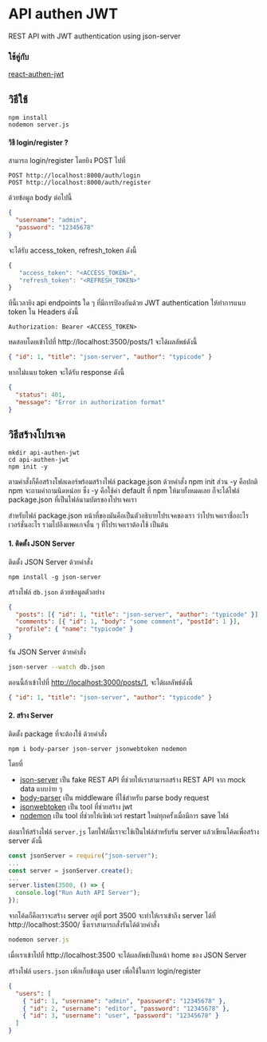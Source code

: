 # API authen JWT

REST API with JWT authentication using json-server

### ใช้คู่กับ

[react-authen-jwt](https://github.com/fakfa19/react-authen-jwt)

## วิธีใช้

```
npm install
nodemon server.js
```

#### วิธี login/register ?

สามารถ login/register โดยยิง POST ไปที่

```
POST http://localhost:8000/auth/login
POST http://localhost:8000/auth/register
```

ด้วยข้อมูล body ต่อไปนี้

```json
{
  "username": "admin",
  "password": "12345678"
}
```

จะได้รับ access_token, refresh_token ดังนี้

```js
{
   "access_token": "<ACCESS_TOKEN>",
   "refresh_token": "<REFRESH_TOKEN>"
}
```

ทีนี้เวลายิง api endpoints ใด ๆ ที่มีการป้องกันด้วย JWT authentication ให้ทำการแนบ token ใน Headers ดังนี้

```
Authorization: Bearer <ACCESS_TOKEN>
```

ทดสอบโดยเข้าไปที่ http://localhost:3500/posts/1 จะได้ผลลัพธ์ดังนี้

```json
{ "id": 1, "title": "json-server", "author": "typicode" }
```

หากไม่แนบ token จะได้รับ response ดังนี้

```json
{
  "status": 401,
  "message": "Error in authorization format"
}
```

## วิธีสร้างโปรเจค

```
mkdir api-authen-jwt
cd api-authen-jwt
npm init -y
```

ตามคำสั่งก็คือสร้างโฟลเดอร์พร้อมสร้างไฟล์ package.json ด้วยคำสั่ง npm init ส่วน -y คือปกติ npm จะถามคำถามนิดหน่อย ซึ่ง -y คือใช้ค่า default ที่ npm ให้มาทั้งหมดเลย ก็จะได้ไฟล์ package.json ที่เป็นไฟล์นามบัตรของโปรเจคเรา

สำหรับไฟล์ package.json หน้าที่ของมันคือเป็นตัวอธิบายโปรเจคของเรา ว่าโปรเจคเราชื่ออะไร เวอร์ชั่นอะไร รวมไปถึงแพคเกจอื่น ๆ ที่โปรเจคเราต้องใช้ เป็นต้น

#### 1. ติดตั้ง JSON Server

ติดตั้ง JSON Server ด้วยคำสั่ง

`npm install -g json-server`

สร้างไฟล์ `db.json` ด้วยข้อมูลตัวอย่าง

```json
{
  "posts": [{ "id": 1, "title": "json-server", "author": "typicode" }],
  "comments": [{ "id": 1, "body": "some comment", "postId": 1 }],
  "profile": { "name": "typicode" }
}
```

รัน JSON Server ด้วยคำสั่ง

```bash
json-server --watch db.json
```

ตอนนี้ถ้าเข้าไปที่ [http://localhost:3000/posts/1](http://localhost:3000/posts/1), จะได้ผลลัพธ์ดังนี้

```json
{ "id": 1, "title": "json-server", "author": "typicode" }
```

#### 2. สร้าง Server

ติดตั้ง package ที่จะต้องใช้ ด้วยคำสั่ง

`npm i body-parser json-server jsonwebtoken nodemon`

โดยที่

- [json-server](https://github.com/typicode/json-server) เป็น fake REST API ที่ช่วยให้เราสามารถสร้าง REST API จาก mock data แบบง่าย ๆ
- [body-parser](https://github.com/expressjs/body-parser) เป็น middleware ที่ใช้สำหรับ parse body request
- [jsonwebtoken](https://github.com/auth0/node-jsonwebtoken) เป็น tool ที่ช่วยสร้าง jwt
- [nodemon](https://github.com/remy/nodemon) เป็น tool ที่ช่วยให้เซิฟเวอร์ restart ใหม่ทุกครั้งเมื่อมีการ save ไฟล์

ต่อมาให้สร้างไฟล์ `server.js` โดยไฟล์นี้เราจะใช้เป็นไฟล์สำหรับรัน server แล้วเขียนโค้ดเพื่อสร้าง server ดังนี้

```js
const jsonServer = require("json-server");
...
const server = jsonServer.create();
...
server.listen(3500, () => {
  console.log("Run Auth API Server");
});
```

จากโค้ดก็คือเราจะสร้าง server อยู่ที่ port 3500 จะทำให้เราเข้าถึง server ได้ที่ http://localhost:3500/ ซึ่งเราสามารถสั่งรันได้ด้วยคำสั่ง

```js
nodemon server.js
```

เมื่อเราเข้าไปที่ http://localhost:3500 จะได้ผลลัพธ์เป็นหน้า home ของ JSON Server

สร้างไฟล์ `users.json` เพิ่อเก็บข้อมูล user เพื่อใช้ในการ login/register

```json
{
  "users": [
    { "id": 1, "username": "admin", "password": "12345678" },
    { "id": 2, "username": "editor", "password": "12345678" },
    { "id": 3, "username": "user", "password": "12345678" }
  ]
}
```
